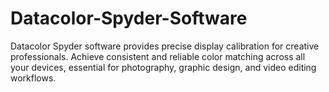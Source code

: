 # Datacolor-Spyder-Software
Datacolor Spyder software provides precise display calibration for creative professionals. Achieve consistent and reliable color matching across all your devices, essential for photography, graphic design, and video editing workflows.
